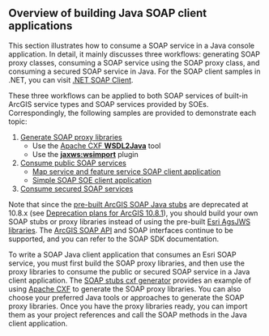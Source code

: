 ## Overview of building Java SOAP client applications

This section illustrates how to consume a SOAP service in a Java console application. In detail, it mainly discusses three workflows: generating SOAP proxy classes, consuming a SOAP service using the SOAP proxy class, and consuming a secured SOAP service in Java. For the SOAP client samples in .NET, you can visit [.NET SOAP Client](../../dot%20net/.NET%20SOAP%20Client).

These three workflows can be applied to both SOAP services of built-in ArcGIS service types and SOAP services provided by SOEs. Correspondingly, the following samples are provided to demonstrate each topic:

1. [Generate SOAP proxy libraries](1.%20Generate%20SOAP%20proxy%20libraries)
    * Use the [Apache CXF **WSDL2Java**](http://cxf.apache.org/docs/wsdl-to-java.html)  tool
    * Use the [**jaxws:wsimport**](https://www.mojohaus.org/jaxws-maven-plugin/wsimport-mojo.html) plugin
2. [Consume public SOAP services]()
    * [Map service and feature service SOAP client application](2.%20Consume%20public%20SOAP%20services/soapclientapp)
    * [Simple SOAP SOE client application]()
3. [Consume secured SOAP services]()


Note that since the [pre-built ArcGIS SOAP Java stubs](http://resources.arcgis.com/en/help/soap/latest/#/Java/01vp00000044000000/) are deprecated at 10.8.x (see [Deprecation plans for ArcGIS 10.8.1](https://support.esri.com/en/technical-article/000017062)), you should build your own SOAP stubs or proxy libraries instead of using the pre-built [Esri AgsJWS libraries](http://resources.arcgis.com/en/help/soap/latest/#/Java/01vp00000044000000/). The [ArcGIS SOAP API](http://resources.arcgis.com/en/help/soap/latest/#/Overview/01vp0000009n000000/) and SOAP interfaces continue to be supported, and you can refer to the SOAP SDK documentation.

To write a SOAP Java client application that consumes an Esri SOAP service, you must first build the SOAP proxy libraries, and then use the proxy libraries to consume the public or secured SOAP service in a Java client application. The [SOAP stubs cxf generator]() provides an example of using [Apache CXF](https://cxf.apache.org/) to generate the SOAP proxy libraries. You can also choose your preferred Java tools or approaches to generate the SOAP proxy libraries. Once you have the proxy libraries ready, you can import them as your project references and call the SOAP methods in the Java client application.

